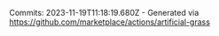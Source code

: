 Commits: 2023-11-19T11:18:19.680Z - Generated via https://github.com/marketplace/actions/artificial-grass
<br>
